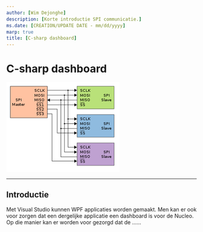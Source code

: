 ```yaml
---
author: [Wim Dejonghe]
description: [Korte introductie SPI communicatie.]
ms.date: [CREATION/UPDATE DATE - mm/dd/yyyy]
marp: true
title: [C-sharp dashboard]
---
```


# C-sharp dashboard 

![example image](./images/spi.png "An exemplary image")

---

## Introductie

Met Visual Studio kunnen WPF applicaties worden gemaakt. Men kan er ook voor zorgen dat een dergelijke applicatie een dashboard is voor de Nucleo. Op die manier kan er worden voor gezorgd dat de ......


